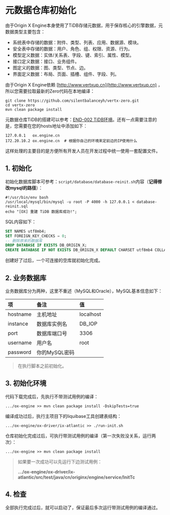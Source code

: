 # 元数据仓库初始化

由于Origin X Engine本身使用了TiDB存储元数据，用于保存核心的引擎数据，元数据类型主要包含：

* 系统表中存储的数据：附件、类型、列表、应用、数据源、模块。
* 安全表中存储的数据：用户、角色、组、权限、资源、行为。
* 模型定义数据：实体/关系表、字段、键、索引、属性、模型。
* 接口定义数据：接口、业务组件。
* 图定义的数据：图、类型、节点、边。
* 界面定义数据：布局、页面、插槽、组件、字段、列。

由于Origin X Engine依赖 [http://www.vertxup.cn](http://www.vertxup.cn) ，所以您需要拉取最新的Zero代码在本地编译：

```shell
git clone https://github.com/silentbalanceyh/vertx-zero.git
cd vertx-zero
mvn clean package install
```

元数据仓库TiDB的搭建可以参考：[END-002 TiDB环境](/environment/1-dockerrong-qi-huan-jing/end-002-tidbhuan-jing-chu-shi-hua.html)。还有一点需要注意的是，您需要在您的hosts地址中添加如下：

```shell
127.0.0.1   ox.engine.cn
172.20.10.2 ox.engine.cn  # 根据你自己的环境来定前边的IP使用什么
```

这样处理的主要目的是方便所有开发人员在开发过程中统一使用一套配置文件。

## 1. 初始化


初始化数据库脚本可参考：`script/database/database-reinit.sh`内容（**记得修改mysql的路径**）：

```shell
#!/usr/bin/env bash
/usr/local/mysql/bin/mysql -u root -P 4000 -h 127.0.0.1 < database-reinit.sql
echo "[OX] 重建 TiDB 数据库成功!";
```

SQL内容如下：

```sql
SET NAMES utf8mb4;
SET FOREIGN_KEY_CHECKS = 0;
-- 删除原来的数据库
DROP DATABASE IF EXISTS DB_ORIGIN_X;
CREATE DATABASE IF NOT EXISTS DB_ORIGIN_X DEFAULT CHARSET utf8mb4 COLLATE utf8mb4_bin;
```

创建好了过后，一个可连接的空库就初始化完成。

## 2. 业务数据库

业务数据库分为两种，这里不重述（MySQL和Oracle），MySQL基本信息如下：

| 项 | 备注 | 值 |
| :--- | :--- | :--- |
| hostname | 主机地址 | localhost |
| instance | 数据库实例名 | DB\_IOP |
| port | 数据库端口号 | 3306 |
| username | 用户名 | root |
| password | 你的MySQL密码 |  |

> 在执行脚本之前初始化。

## 3. 初始化环境

代码下载完成后，先执行不带测试用例的编译：

```shell
.../ox-engine >> mvn clean package install -DskipTests=true
```

编译成功过后，执行主项目下的liquibase工具创建表结构：

```shell
.../ox-engine/ox-driver/ix-atlantic >> ./run-init.sh
```

仓库初始化完成过后，可执行带测试用例的编译（第一次失败没关系，运行两次）：

```
.../ox-engine >> mvn clean package install
```

> 如果要一次成功可以先运行下边测试用例：
>
> **.../ox-engine/ox-driver/ix-atlantic/src/test/java/cn/originx/engine/service/InitTc**

## 4. 检查

全部执行完成过后，就可以启动了，保证最后多次运行带测试用例的编译通过。




